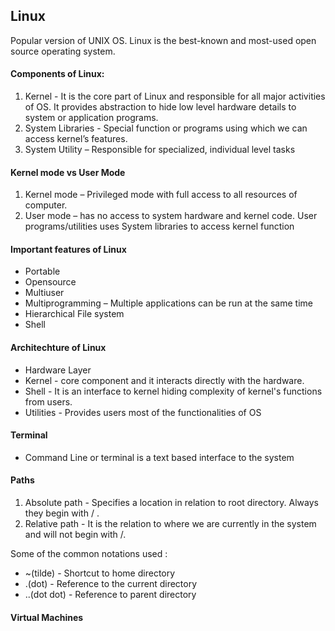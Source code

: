 
## Linux
Popular version of UNIX OS. Linux is the best-known and most-used open source operating system.

#### Components of Linux:
1. Kernel  - It is the core part of Linux and responsible for all major activities of OS. It provides abstraction to hide low level hardware details to system or application programs.
2. System Libraries - Special function or programs using which we can access kernel’s features.
3. System Utility – Responsible for specialized, individual level tasks

#### Kernel mode vs User Mode
1. Kernel mode – Privileged mode with full access to all resources of computer.
2. User mode – has no access to system hardware and kernel code. User programs/utilities uses System libraries to access kernel function

#### Important features of Linux
- Portable
- Opensource
- Multiuser
- Multiprogramming – Multiple applications can be run at the same time
- Hierarchical File system
- Shell 

#### Architechture of Linux
- Hardware Layer
- Kernel - core component and it interacts directly with the hardware.
- Shell - It is an interface to kernel hiding complexity of kernel's functions from users.
- Utilities - Provides users most of the functionalities of OS

#### Terminal
- Command Line or terminal is a text based interface to the system

#### Paths
1. Absolute path - Specifies a location in relation to root directory. Always they begin with / .
2. Relative path - It is the relation to where we are currently in the system and will not begin with /.

Some of the common notations used :
- ~(tilde) - Shortcut to home directory
- .(dot) - Reference to the current directory
- ..(dot dot) - Reference to parent directory

#### Virtual Machines





            

